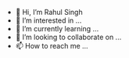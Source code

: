 - 👋 Hi, I’m Rahul Singh
- 👀 I’m interested in ...
- 🌱 I’m currently learning ...
- 💞️ I’m looking to collaborate on ...
- 📫 How to reach me ...

<!---
rahul-spirit/rahul-spirit is a ✨ special ✨ repository because its `README.md` (this file) appears on your GitHub profile.
You can click the Preview link to take a look at your changes.
--->
